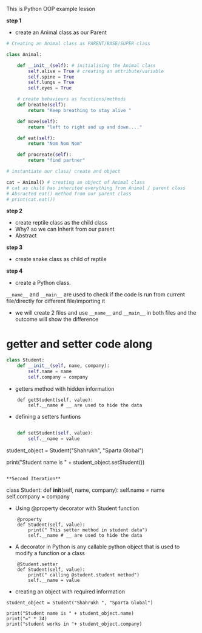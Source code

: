 This is Python OOP example lesson

**step 1**
- create an Animal class as our Parent
```python
# Creating an Animal class as PARENT/BASE/SUPER class

class Animal:

    def __init__(self): # initialising the Animal class
        self.alive = True # creating an attribute/variable
        self.spine = True
        self.lungs = True
        self.eyes = True

    # create behaviours as fucntions/methods
    def breathe(self):
        return "Keep breathing to stay alive "

    def move(self):
        return "left to right and up and down...."

    def eat(self):
        return "Nom Nom Nom"

    def procreate(self):
        return "find partner"

# instantiate our class/ create and object

cat = Animal() # creating an object of Animal class
# cat as child has inherited everything from Animal / parent class
# Absracted eat() method from our parent class
# print(cat.eat())


```
**step 2**
- create reptile class as the child class 
- Why? so we can Inherit from our parent 
- Abstract 

**step 3**
- create snake class as child of reptile

**step 4**
- create a Python class.

```__name__``` and ```__main__``` are used to check if the code is run from current file/directly for different file/importing it
- we will create 2 files and use ```__name__``` and ```__main__``` in both files and the outcome will show the difference

# getter and setter code along
```python
class Student:
    def __init__(self, name, company):
        self.name = name
        self.company = company
```
- getters method with hidden information
```
    def getStudent(self, value):
        self.__name # __ are used to hide the data
```
- defining a setters funtions
```python

    def setStudent(self, value):
        self.__name = value
```
student_object = Student("Shahrukh", "Sparta Global")

print("Student name is " + student_object.setStudent())
```

**Second Iteration**
```
class Student:
    def __init__(self, name, company):
        self.name = name
        self.company = company
- Using @property decorator with Student function
```        
    @property 
    def Student(self, value):
        print(" This setter method in student data")
        self.__name # __ are used to hide the data
```
- A decorator in Python is any callable python object that is used to modify a function or a class
```
    @Student.setter
    def Student(self, value):
        print(" calling @student.student method")
        self.__name = value
```
- creating an object with required information
```
student_object = Student("Shahrukh ", "Sparta Global")

print("Student name is " + student_object.name)
print("=" * 34)
print("student works in "+ student_object.company)
```